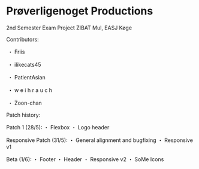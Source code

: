 # Prøverligenoget Productions
2nd Semester Exam Project
ZIBAT Mul, EASJ Køge

Contributors:

  ・ Friis
  
  ・ ilikecats45
  
  ・ PatientAsian
  
  ・ w e i h r a u c h
  
  ・ Zoon-chan
  
Patch history:

  Patch 1 (28/5):
     ・ Flexbox
     ・ Logo header
     
  Responsive Patch (31/5):
     ・ General alignment and bugfixing
     ・ Responsive v1
  
  Beta (1/6):
     ・ Footer
     ・ Header
     ・ Responsive v2
     ・ SoMe Icons
  
